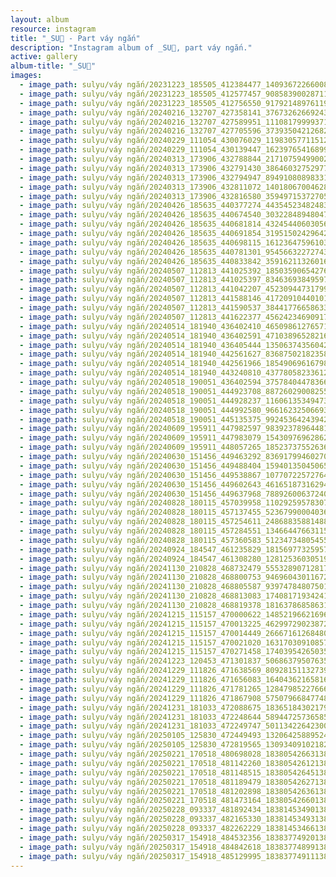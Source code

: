 ```yaml
---
layout: album
resource: instagram
title: "_SU🎀 - Part váy ngắn"
description: "Instagram album of _SU🎀, part váy ngắn."
active: gallery
album-title: "_SU🎀"
images:
  - image_path: sulyu/váy ngắn/20231223_185505_412384477_1409367226600892_1556114953737945102_n.jpg
  - image_path: sulyu/váy ngắn/20231223_185505_412577457_908583900287116_252508482615425372_n.jpg
  - image_path: sulyu/váy ngắn/20231223_185505_412756550_917921489761194_2371058928543573205_n.jpg
  - image_path: sulyu/váy ngắn/20240216_132707_427358141_3767326266924328_1147158385453642814_n.jpg
  - image_path: sulyu/váy ngắn/20240216_132707_427589951_1110817999937161_243017275374419391_n.jpg
  - image_path: sulyu/váy ngắn/20240216_132707_427705596_373935042126825_3226824778093730052_n.jpg
  - image_path: sulyu/váy ngắn/20240229_111054_430076029_1198305771151291_999207970888894817_n.jpg
  - image_path: sulyu/váy ngắn/20240229_111054_430139447_1623976541689900_6359961266847327735_n.jpg
  - image_path: sulyu/váy ngắn/20240313_173906_432788844_2171075949900239_4996701329442599006_n.jpg
  - image_path: sulyu/váy ngắn/20240313_173906_432791430_386460327529771_2582427784932214897_n.jpg
  - image_path: sulyu/váy ngắn/20240313_173906_432794947_894910808983315_1415657604516664921_n.jpg
  - image_path: sulyu/váy ngắn/20240313_173906_432811072_1401806700462852_5304115795019286341_n.jpg
  - image_path: sulyu/váy ngắn/20240313_173906_432816580_359497153727058_3667648975488688100_n.jpg
  - image_path: sulyu/váy ngắn/20240426_185635_440377274_443545234824831_4194349567631329583_n.jpg
  - image_path: sulyu/váy ngắn/20240426_185635_440674540_303228489480476_6235961835410804075_n.jpg
  - image_path: sulyu/váy ngắn/20240426_185635_440681814_432454406030563_6466227849794964357_n.jpg
  - image_path: sulyu/váy ngắn/20240426_185635_440691854_319515024296426_2274042475177924530_n.jpg
  - image_path: sulyu/váy ngắn/20240426_185635_440698115_1612364759610385_4187783869189169498_n.jpg
  - image_path: sulyu/váy ngắn/20240426_185635_440781301_954566322727437_2733753512366191086_n.jpg
  - image_path: sulyu/váy ngắn/20240426_185635_440833842_359162113260167_2935155250107411686_n.jpg
  - image_path: sulyu/váy ngắn/20240507_112813_441025392_1850359065427612_3962106530937549595_n.jpg
  - image_path: sulyu/váy ngắn/20240507_112813_441025397_834636938495975_1065929624065527448_n.jpg
  - image_path: sulyu/váy ngắn/20240507_112813_441042207_452309447317998_7546137144323817205_n.jpg
  - image_path: sulyu/váy ngắn/20240507_112813_441588146_417209104401017_5947152152845812292_n.jpg
  - image_path: sulyu/váy ngắn/20240507_112813_441590537_3844177665863383_5544949818100845356_n.jpg
  - image_path: sulyu/váy ngắn/20240507_112813_441622377_456242346909172_4205785423780870514_n.jpg
  - image_path: sulyu/váy ngắn/20240514_181940_436402410_465098612765718_7440342039772700388_n.jpg
  - image_path: sulyu/váy ngắn/20240514_181940_436402591_471038965282167_6310107314053992974_n.jpg
  - image_path: sulyu/váy ngắn/20240514_181940_436405444_1350637435604231_851379828716939251_n.jpg
  - image_path: sulyu/váy ngắn/20240514_181940_442561627_836875021823589_1954418534078794864_n.jpg
  - image_path: sulyu/váy ngắn/20240514_181940_442561966_1854906961679827_727531182547950417_n.jpg
  - image_path: sulyu/váy ngắn/20240514_181940_443240810_437780582336125_4094036912603845664_n.jpg
  - image_path: sulyu/váy ngắn/20240518_190051_436402594_3757840447836667_2795114993692145882_n.jpg
  - image_path: sulyu/váy ngắn/20240518_190051_444923708_887260290082550_7208179206165319985_n.jpg
  - image_path: sulyu/váy ngắn/20240518_190051_444928237_1160613534947334_2207837507190981923_n.jpg
  - image_path: sulyu/váy ngắn/20240518_190051_444992580_966162325066933_2013751838923356202_n.jpg
  - image_path: sulyu/váy ngắn/20240518_190051_445135375_992453642439422_2488699092557512869_n.jpg
  - image_path: sulyu/váy ngắn/20240609_195911_447982597_983923789644811_6967110556498266107_n.jpg
  - image_path: sulyu/váy ngắn/20240609_195911_447983079_1543097696286253_6918564748138095957_n.jpg
  - image_path: sulyu/váy ngắn/20240609_195911_448057265_1852373755263626_4319241121960770647_n.jpg
  - image_path: sulyu/váy ngắn/20240630_151456_449463292_836917994602700_1748539157747745755_n.jpg
  - image_path: sulyu/váy ngắn/20240630_151456_449488404_1594013504506528_5171124399535160403_n.jpg
  - image_path: sulyu/váy ngắn/20240630_151456_449538867_1077072257276490_2421751372413679817_n.jpg
  - image_path: sulyu/váy ngắn/20240630_151456_449602643_461651873162947_7304884716597384168_n.jpg
  - image_path: sulyu/váy ngắn/20240630_151456_449637968_788926006372402_771030453418447772_n.jpg
  - image_path: sulyu/váy ngắn/20240828_180115_457039958_1102925957830796_5491172653979573749_n.jpg
  - image_path: sulyu/váy ngắn/20240828_180115_457137455_523679900040366_4747811784558256035_n.jpg
  - image_path: sulyu/váy ngắn/20240828_180115_457254611_2486883588148840_9151159913359666872_n.jpg
  - image_path: sulyu/váy ngắn/20240828_180115_457284551_1346644766311525_8259596963431267848_n.jpg
  - image_path: sulyu/váy ngắn/20240828_180115_457360583_512347348054558_4999720863398748634_n.jpg
  - image_path: sulyu/váy ngắn/20240924_184547_461235829_1815697732595749_6708854123138279626_n.jpg
  - image_path: sulyu/váy ngắn/20240924_184547_461308280_1281253603051922_7437952499613713924_n.jpg
  - image_path: sulyu/váy ngắn/20241130_210828_468732479_555328907128176_5648856470932551281_n.jpg
  - image_path: sulyu/váy ngắn/20241130_210828_468800753_946960430116727_4842928567670819741_n.jpg
  - image_path: sulyu/váy ngắn/20241130_210828_468805587_939747848075014_2987136734630950123_n.jpg
  - image_path: sulyu/váy ngắn/20241130_210828_468813083_1740817193424193_6101795659482385728_n.jpg
  - image_path: sulyu/váy ngắn/20241130_210828_468819378_1816378685863105_4338023012570781605_n.jpg
  - image_path: sulyu/váy ngắn/20241215_115157_470000622_1485219662169654_3104802583616405575_n.jpg
  - image_path: sulyu/váy ngắn/20241215_115157_470013225_462997290238727_2917801379479597231_n.jpg
  - image_path: sulyu/váy ngắn/20241215_115157_470014449_2666716126848043_6267551282555789820_n.jpg
  - image_path: sulyu/váy ngắn/20241215_115157_470021020_1631703091085776_8392003099136319301_n.jpg
  - image_path: sulyu/váy ngắn/20241215_115157_470271458_1740395426503570_6896176409073993028_n.jpg
  - image_path: sulyu/váy ngắn/20241223_120453_471301837_506863795076357_5177525905246544377_n.jpg
  - image_path: sulyu/váy ngắn/20241229_111826_471638569_809281511327393_645176526556762109_n.jpg
  - image_path: sulyu/váy ngắn/20241229_111826_471656083_1640436216581614_4876824142753314266_n.jpg
  - image_path: sulyu/váy ngắn/20241229_111826_471781265_1284798522766617_2841552090972779010_n.jpg
  - image_path: sulyu/váy ngắn/20241229_111826_471867908_575079668477485_789127806374122177_n.jpg
  - image_path: sulyu/váy ngắn/20241231_181033_472088675_1836518430217974_5800080029266079993_n.jpg
  - image_path: sulyu/váy ngắn/20241231_181033_472248644_589447257365854_877150201755821709_n.jpg
  - image_path: sulyu/váy ngắn/20241231_181033_472249747_501134226423004_8779627736762045214_n.jpg
  - image_path: sulyu/váy ngắn/20250105_125830_472449493_1320642588952401_3260285112476454843_n.jpg
  - image_path: sulyu/váy ngắn/20250105_125830_472819565_1309340910218257_1358367592244243024_n.jpg
  - image_path: sulyu/váy ngắn/20250221_170518_480698028_18380542663138827_2048687723171937356_n.jpg
  - image_path: sulyu/váy ngắn/20250221_170518_481142260_18380542612138827_1052944785890499362_n.jpg
  - image_path: sulyu/váy ngắn/20250221_170518_481148515_18380542645138827_6412322402013884367_n.jpg
  - image_path: sulyu/váy ngắn/20250221_170518_481189479_18380542627138827_8844863213876453043_n.jpg
  - image_path: sulyu/váy ngắn/20250221_170518_481202898_18380542636138827_2147741255129583193_n.jpg
  - image_path: sulyu/váy ngắn/20250221_170518_481473164_18380542660138827_4744799486135535993_n.jpg
  - image_path: sulyu/váy ngắn/20250228_093337_481892434_18381453490138827_1151793322103816995_n.jpg
  - image_path: sulyu/váy ngắn/20250228_093337_482165330_18381453493138827_1771222230713805089_n.jpg
  - image_path: sulyu/váy ngắn/20250228_093337_482262229_18381453466138827_3851691026786423338_n.jpg
  - image_path: sulyu/váy ngắn/20250317_154918_484532356_18383774920138827_3044938993565106349_n.jpg
  - image_path: sulyu/váy ngắn/20250317_154918_484842618_18383774899138827_325788167909399363_n.jpg
  - image_path: sulyu/váy ngắn/20250317_154918_485129995_18383774911138827_8408272515100244283_n.jpg
---
```

